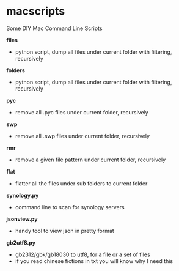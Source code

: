 macscripts
==========

Some DIY Mac Command Line Scripts



**files**
  - python script, dump all files under current folder with filtering, recursively

**folders**
  - python script, dump all files under current folder with filtering, recursively

**pyc**
  - remove all .pyc files under current folder, recursively

**swp**
  - remove all .swp files under current folder, recursively

**rmr**
  - remove a given file pattern under current folder, recursively

**flat**
  - flatter all the files under sub folders to current folder

**synology.py**
  - command line to scan for synology servers

**jsonview.py**
  - handy tool to view json in pretty format

**gb2utf8.py**
  - gb2312/gbk/gb18030 to utf8, for a file or a set of files
  - if you read chinese fictions in txt you will know why I need this
